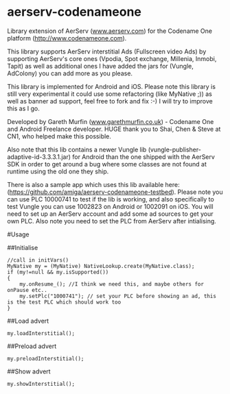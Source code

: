 # aerserv-codenameone

Library extension of AerServ (www.aerserv.com) for the Codename One platform (http://www.codenameone.com).

This library supports AerServ interstitial Ads (Fullscreen video Ads) by supporting AerServ's core ones (Vpodia, Spot exchange, Millenia, Inmobi, Tapit) as well as additional ones I have added the jars for (Vungle, AdColony) you can add more as you please.

This library is implemented for Android and iOS. Please note this library is still very experimental it could use some refactoring (like MyNative ;)) as well as banner ad support, feel free to fork and fix :-) I will try to improve this as I go.

Developed by Gareth Murfin (www.garethmurfin.co.uk) - Codename One and Android Freelance developer.
HUGE thank you to Shai, Chen & Steve at CN1, who helped make this possible.

Also note that this lib contains a newer Vungle lib (vungle-publisher-adaptive-id-3.3.3.1.jar) for Android than the one shipped with the AerServ SDK in order to get around a bug where some classes are not found at runtime using the old one they ship. 

There is also a sample app which uses this lib available here: (https://github.com/amiga/aerserv-codenameone-testbed). Please note you can use PLC 10000741 to test if the lib is working, and also specifically to test Vungle you can use 1002823 on Android or 1002091 on iOS. You will need to set up an AerServ account and add some ad sources to get your own PLC. Also note you need to set the PLC from AerServ after intialising.

#Usage

##Initialise 

```
//call in initVars()
MyNative my = (MyNative) NativeLookup.create(MyNative.class);
if (my!=null && my.isSupported())
{           
    my.onResume_(); //I think we need this, and maybe others for onPause etc..
    my.setPlc("1000741"); // set your PLC before showing an ad, this is the test PLC which should work too
}
```

##Load advert
```
my.loadInterstitial();
```


##Preload advert
```
my.preloadInterstitial();
```


##Show advert
```
my.showInterstitial();
```
